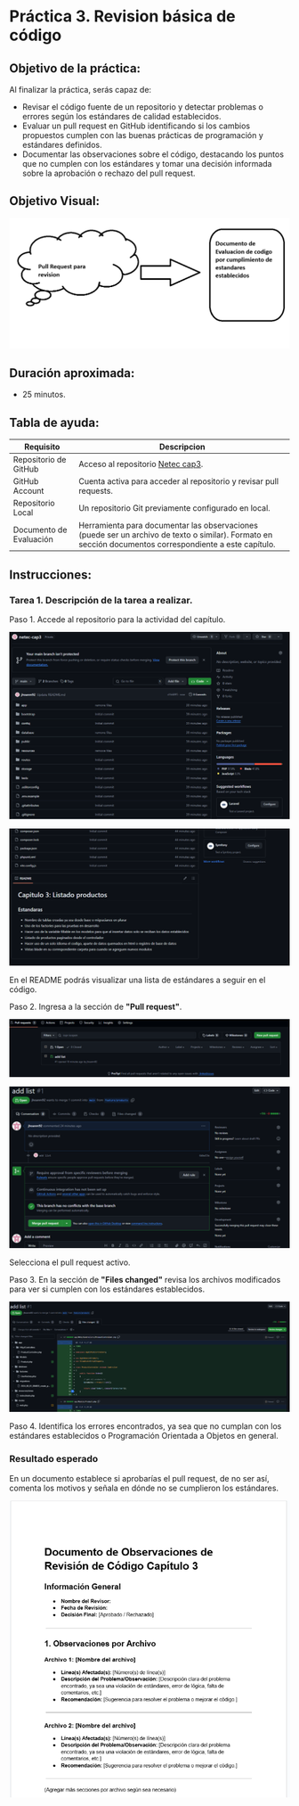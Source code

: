 # Práctica 3. Revision básica de código

## Objetivo de la práctica:
Al finalizar la práctica, serás capaz de:
- Revisar el código fuente de un repositorio y detectar problemas o errores según los estándares de calidad establecidos.
- Evaluar un pull request en GitHub identificando si los cambios propuestos cumplen con las buenas prácticas de programación y estándares definidos.
- Documentar las observaciones sobre el código, destacando los puntos que no cumplen con los estándares y tomar una decisión informada sobre la aprobación o rechazo del pull request.

## Objetivo Visual: 

![diagrama1](../images/cap3/7.png)

## Duración aproximada:
- 25 minutos.

## Tabla de ayuda:

| Requisito | Descripcion|
| --- | --- |
| Repositorio de GitHub | Acceso al repositorio [Netec cap3](https://github.com/mfperdomo09/netec-cap3.git). |
| GitHub Account | Cuenta activa para acceder al repositorio y revisar pull requests. |
| Repositorio Local | Un repositorio Git previamente configurado en local. |
| Documento de Evaluación | Herramienta para documentar las observaciones (puede ser un archivo de texto o similar). Formato en sección documentos correspondiente a este capítulo. |

## Instrucciones: 

### Tarea 1. Descripción de la tarea a realizar.
Paso 1. Accede al repositorio para la actividad del capítulo.

![Logo](../images/cap3/1.png)

![Logo](../images/cap3/2.png)

En el README podrás visualizar una lista de estándares a seguir en el código.

Paso 2. Ingresa a la sección de **"Pull request"**.

![Logo](../images/cap3/3.png)

![Logo](../images/cap3/5.png)

Selecciona el pull request activo.

Paso 3. En la sección de **"Files changed"** revisa los archivos modificados para ver si cumplen con los estándares establecidos.

![Logo](../images/cap3/4.png)

Paso 4.  Identifica los errores encontrados, ya sea que no cumplan con los estándares establecidos o Programación Orientada a Objetos en general.

### Resultado esperado

En un documento establece si aprobarías el pull request, de no ser así, comenta los motivos y señala en dónde no se cumplieron los estándares.

![imagen resultado](../images/cap3/6.png)
